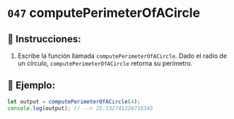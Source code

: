 # `047` computePerimeterOfACircle

## 📝 Instrucciones:

1. Escribe la función llamada `computePerimeterOfACircle`. Dado el radio de un círculo, `computePerimeterOfACircle` retorna su perímetro.

## 📎 Ejemplo:

```Javascript
let output = computePerimeterOfACircle(4);
console.log(output); // --> 25.132741228718345
```
